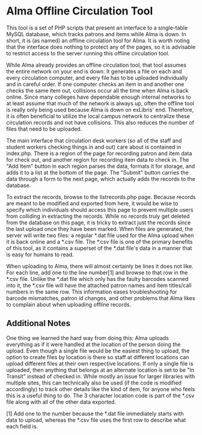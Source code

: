 # Alma Offline Circulation Tool

This tool is a set of PHP scripts that present an interface to a single-table MySQL database, which tracks patrons and items while Alma is down. In short, it is (as named) an offline circulation tool for Alma. It is worth noting that the interface does nothing to protect any of the pages, so it is advisable to restrict access to the server running this offline circulation tool.

While Alma already provides an offline circulation tool, that tool assumes the entire network on your end is down. It generates a file on each and every circulation computer, and every file has to be uploaded individually and in careful order. If one computer checks an item in and another one checks the same item out, collisions occur all the time when Alma is back online. Since many colleges have dependable enough internal networks to at least assume that much of the network is always up, often the offline tool is really only being used because Alma is down on exLibris' end. Therefore, it is often beneficial to utilize the local campus network to centralize these circulation records and not have collisions. This also reduces the number of files that need to be uploaded.

The main interface that circulation desk workers (so all of the staff and student workers checking things in and out) care about is contained in index.php. There is a region of the page for recording patron and item data for check out, and another region for recording item data to check in. The "Add Item" button in each region parses the data, formats it for storage, and adds it to a list at the bottom of the page. The "Submit" button carries the data through a form to the next page, which actually adds the records to the database.

To extract the records, browse to the listrecords.php page. Because records are meant to be modified and exported from here, it would be wise to specify which individuals should access this page to prevent multiple users from colliding in extracting the records. While no records truly get deleted from the database on this page, it is tricky to extract just the records since the last upload once they have been marked. When files are generated, the server will write two files: a regular \*.dat file used for the Alma upload when it is back online and a \*.csv file. The \*.csv file is one of the primary benefits of this tool, as it contains a superset of the \*.dat file's data in a manner that is easy for humans to read.

When uploading to Alma, there will almost certainly be lines it does not like. For each line, add one to the line number[1] and browse to that row in the \*.csv file. Unlike the \*.dat file which only has the faulty barcodes scanned into it, the \*.csv file will have the attached patron names and item titles/call numbers in the same row. This information eases troubleshooting for barcode mismatches, patron id changes, and other problems that Alma likes to complain about when uploading offline records.

## Additional Notes

One thing we learned the hard way from doing this: Alma uploads everything as if it were handled at the location of the person doing the upload. Even though a single file would be the easiest thing to upload, the option to create files by location is there so staff at different locations can upload different files at their own respective locations. If only a single file is uploaded, then anything that belongs at an alternate location is set to be "In Transit" instead of checked in. While mostly an issue for larger libraries with multiple sites, this can technically also be used (if the code is modified accordingly) to track other details like the kind of item, for anyone who feels this is a useful thing to do. The 3 character location code is part of the \*.csv file along with all of the other data exported.



[1] Add one to the number because the \*.dat file immediately starts with data to upload, whereas the \*.csv file uses the first row to describe what each field is.